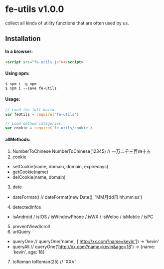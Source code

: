 # fe-utils v1.0.0
  collect all kinds of utility functions that are often used by us.

## Installation

#### In a browser:
```html
<script src="fe-utils.js"></script>
```

#### Using npm:
```shell
$ npm i -g npm
$ npm i --save fe-utils
```

#### Usage:
```js
// Load the full build.
var feUtils = require('fe-utils')

// Load method categories.
var cookie = require('fe-utils/cookie')
```

#### allMethods:
1. NumberToChinese
  NumberToChinese(12345) // 一万二千三百四十五
2. cookie
  * setCookie(name, domain, domain, expiredays)
  * getCookie(name)
  * delCookie(name, domain)
3. date
  * dateFormat() // dateFormat(new Date(), 'MM月dd日 hh:mm:ss')
4. detectedInfos
  * isAndroid / isIOS / isWindowPhone / isWX / isWeibo / isMobile / isPC
5. preventViewScroll
6. urlQuery
  * queryOne // queryOne('name', ['http://xx.com?name=kevin']) -> 'kevin'
  * queryAll // queryOne('http://xx.com?name=kevin&age=18') -> {name: 'kevin', age: 18}
7. toRoman
  toRoman(25) // 'XXV'


